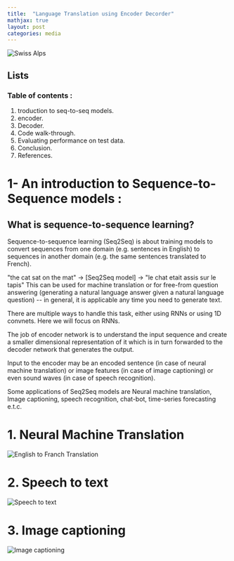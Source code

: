```yaml
---
title:  "Language Translation using Encoder Decorder"
mathjax: true
layout: post
categories: media
---
```


![Swiss Alps](https://user-images.githubusercontent.com/4943215/55412536-edbba180-5567-11e9-9c70-6d33bca3f8ed.jpg)

## Lists

### Table of contents :
1. troduction to seq-to-seq models.
2. encoder.
3. Decoder.
4. Code walk-through.
5. Evaluating performance on test data.
6. Conclusion.
7. References.


# 1- An introduction to Sequence-to-Sequence models :

## What is sequence-to-sequence learning?
Sequence-to-sequence learning (Seq2Seq) is about training models to convert sequences from one domain (e.g. sentences in English) to sequences in another domain (e.g. the same sentences translated to French).

"the cat sat on the mat" -> [Seq2Seq model] -> "le chat etait assis sur le tapis"
This can be used for machine translation or for free-from question answering (generating a natural language answer given a natural language question) -- in general, it is applicable any time you need to generate text.

There are multiple ways to handle this task, either using RNNs or using 1D convnets. Here we will focus on RNNs.


The job of encoder network is to understand the input sequence and create a smaller dimensional representation of it which is in turn forwarded to the decoder network that generates the output.

Input to the encoder may be an encoded sentence (in case of neural machine translation) or image features (in case of image captioning) or even sound waves (in case of speech recognition).

Some applications of Seq2Seq models are Neural machine translation, Image captioning, speech recognition, chat-bot, time-series forecasting e.t.c.


# 1. Neural Machine Translation

![English to Franch Translation](https://blog.keras.io/img/seq2seq/seq2seq-teacher-forcing.png)


# 2. Speech to text

![Speech to text](https://miro.medium.com/max/3932/1*nJNxFmJaHxyJTtVFkhGTlg.png)

# 3. Image captioning

![Image captioning](https://data-flair.training/blogs/wp-content/uploads/sites/2/2019/11/Model-of-Image-Caption-Generator-python-project.png)

